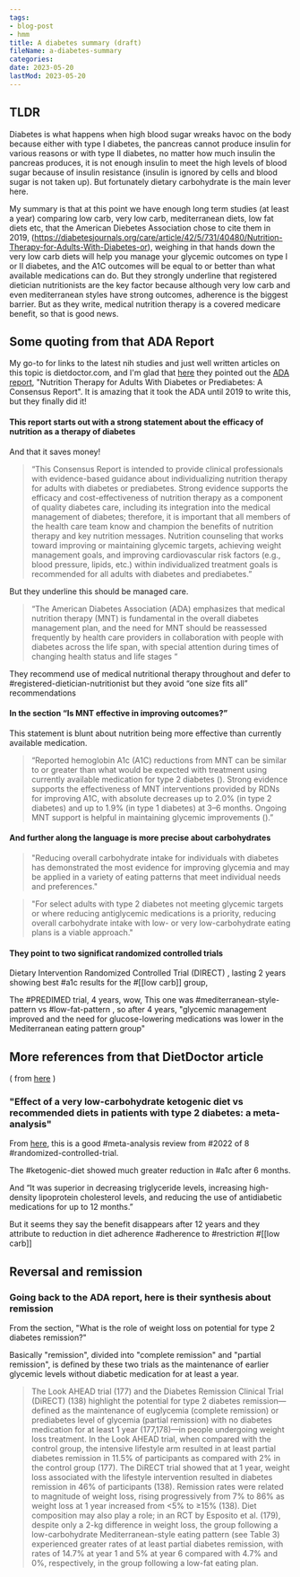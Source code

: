 ```yaml
---
tags:
- blog-post
- hmm
title: A diabetes summary (draft)
fileName: a-diabetes-summary
categories:
date: 2023-05-20
lastMod: 2023-05-20
---
```

## TLDR
Diabetes is what happens when high blood sugar wreaks havoc on the body because either with type I diabetes, the pancreas cannot produce insulin for various reasons or with type II diabetes, no matter how much insulin the pancreas  produces, it is not  enough insulin to meet the high levels of blood sugar because of insulin resistance (insulin is ignored by cells and blood sugar is not taken up). But fortunately dietary carbohydrate is the main lever here. 

My summary is that at this point we have enough long term studies (at least a year) comparing low carb, very low carb, mediterranean diets, low fat diets etc, that the American Diebetes Association chose to cite them in 2019, (https://diabetesjournals.org/care/article/42/5/731/40480/Nutrition-Therapy-for-Adults-With-Diabetes-or), weighing in that hands down the very low carb diets will help you manage your glycemic outcomes on type I or II diabetes, and the A1C outcomes will be equal to or better than what available medications can do. But they strongly underline that registered dietician nutritionists are the key factor because although very low carb and even mediterranean styles have strong outcomes, adherence is the biggest barrier. But as they write,  medical nutrition therapy is a covered medicare benefit, so that is good news.

## Some quoting from that ADA Report
My go-to for links to the latest nih studies and just well written articles on this topic is dietdoctor.com, and I'm glad that [here](https://www.dietdoctor.com/diabetes#science) they pointed out the [ADA report](https://diabetesjournals.org/care/article/42/5/731/40480/Nutrition-Therapy-for-Adults-With-Diabetes-or),    "Nutrition Therapy for Adults With Diabetes or Prediabetes: A Consensus Report". It is amazing that it took the ADA until 2019 to write this, but they finally did it! 

#### This report starts out with a strong statement about the efficacy of nutrition as a therapy of diabetes
And that it saves money!
> “This Consensus Report is intended to provide clinical professionals with evidence-based guidance about individualizing nutrition therapy for adults with diabetes or prediabetes. Strong evidence supports the efficacy and cost-effectiveness of nutrition therapy as a component of quality diabetes care, including its integration into the medical management of diabetes; therefore, it is important that all members of the health care team know and champion the benefits of nutrition therapy and key nutrition messages. Nutrition counseling that works toward improving or maintaining glycemic targets, achieving weight management goals, and improving cardiovascular risk factors (e.g., blood pressure, lipids, etc.) within individualized treatment goals is recommended for all adults with diabetes and prediabetes.”

But they underline this should be managed care.
> “The American Diabetes Association (ADA) emphasizes that medical nutrition therapy (MNT) is fundamental in the overall diabetes management plan, and the need for MNT should be reassessed frequently by health care providers in collaboration with people with diabetes across the life span, with special attention during times of changing health status and life stages “

They recommend use of medical nutritional therapy throughout and defer to #registered-dietician-nutritionist but they avoid “one size fits all” recommendations

#### In the section “Is MNT effective in improving outcomes?”
This statement is blunt about nutrition being more effective than currently available medication.
> “Reported hemoglobin A1c (A1C) reductions from MNT can be similar to or greater than what would be expected with treatment using currently available medication for type 2 diabetes (). Strong evidence supports the effectiveness of MNT interventions provided by RDNs for improving A1C, with absolute decreases up to 2.0% (in type 2 diabetes) and up to 1.9% (in type 1 diabetes) at 3–6 months. Ongoing MNT support is helpful in maintaining glycemic improvements ().”

#### And further along the language is more precise about carbohydrates

> "Reducing overall carbohydrate intake for individuals with 
diabetes has demonstrated the most evidence for improving glycemia and 
may be applied in a variety of eating patterns that meet individual 
needs and preferences."

> "For select adults with type 2 
diabetes not meeting glycemic targets or where reducing antiglycemic 
medications is a priority, reducing overall carbohydrate intake with 
low- or very low-carbohydrate eating plans is a viable approach."

#### They point to two significat randomized controlled trials

Dietary Intervention Randomized Controlled Trial (DIRECT) , lasting 2 years showing best #a1c results for the #[[low carb]] group,

The #PREDIMED trial, 4 years, wow, This one was #mediterranean-style-pattern vs #low-fat-pattern  , so after 4 years, "glycemic management improved and  the need for glucose-lowering medications was lower in the Mediterranean eating pattern group"

## More references from that DietDoctor article
( from [here](https://www.dietdoctor.com/diabetes#science) )

### "Effect of a very low-carbohydrate ketogenic diet vs recommended diets in patients with type 2 diabetes: a meta-analysis" 
From [here](https://pubmed.ncbi.nlm.nih.gov/34338787/), this is a good #meta-analysis review from #2022 of 8 #randomized-controlled-trial. 

The #ketogenic-diet showed much greater reduction in #a1c after 6 months.

And “It was superior in decreasing triglyceride levels, increasing high-density lipoprotein cholesterol levels, and reducing the use of antidiabetic medications for up to 12 months.”

But it seems they say the benefit disappears after 12 years and they attribute to reduction in diet adherence #adherence to #restriction #[[low carb]]



## Reversal and remission
### Going back to the ADA report, here is their synthesis about remission
From the section, "What is the role of weight loss on potential for type 2 diabetes remission?"

Basically "remission", divided into "complete remission" and "partial remission", is defined by these two trials as the maintenance of earlier glycemic levels without diabetic medication for at least a year.

> The Look AHEAD trial (177) and the Diabetes Remission Clinical Trial (DiRECT) (138) highlight the potential for type 2 diabetes remission—defined as the maintenance of euglycemia (complete remission) or prediabetes level of glycemia (partial remission) with no diabetes medication for at least 1 year (177,178)—in people undergoing weight loss treatment. In the Look AHEAD trial, when compared with the control group, the intensive lifestyle arm resulted in at least partial diabetes remission in 11.5% of participants as compared with 2% in the control group (177). The DiRECT trial showed that at 1 year, weight loss associated with the lifestyle intervention resulted in diabetes remission in 46% of participants (138). Remission rates were related to magnitude of weight loss, rising progressively from 7% to 86% as weight loss at 1 year increased from <5% to ≥15% (138). Diet composition may also play a role; in an RCT by Esposito et al. (179), despite only a 2-kg difference in weight loss, the group following a low-carbohydrate Mediterranean-style eating pattern (see Table 3) experienced greater rates of at least partial diabetes remission, with rates of 14.7% at year 1 and 5% at year 6 compared with 4.7% and 0%, respectively, in the group following a low-fat eating plan.

